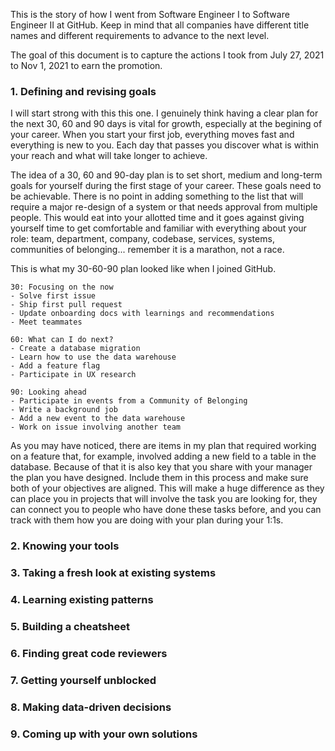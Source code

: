 This is the story of how I went from Software Engineer I to Software Engineer II at GitHub.
Keep in mind that all companies have different title names and different requirements to advance to the next level.

The goal of this document is to capture the actions I took from July 27, 2021 to Nov 1, 2021 to earn the promotion.

### 1. Defining and revising goals

I will start strong with this this one. I genuinely think having a clear plan for the next 30, 60 and 90 days is 
vital for growth, especially at the begining of your career. When you start your first job, everything moves 
fast and everything is new to you. Each day that passes you discover what is within your reach and what will 
take longer to achieve.

The idea of a 30, 60 and 90-day plan is to set short, medium and long-term goals for yourself during the first
stage of your career. These goals need to be achievable. There is no point in adding something to the list that 
will require a major re-design of a system or that needs approval from multiple people. This would eat into your
allotted time and it goes against giving yourself time to get comfortable and familiar with everything about your
role: team, department, company, codebase, services, systems, communities of belonging... remember it is a 
marathon, not a race.

This is what my 30-60-90 plan looked like when I joined GitHub.

```
30: Focusing on the now
- Solve first issue
- Ship first pull request
- Update onboarding docs with learnings and recommendations
- Meet teammates

60: What can I do next?
- Create a database migration
- Learn how to use the data warehouse
- Add a feature flag
- Participate in UX research

90: Looking ahead
- Participate in events from a Community of Belonging
- Write a background job
- Add a new event to the data warehouse
- Work on issue involving another team
```

As you may have noticed, there are items in my plan that required working on a feature that, for example, 
involved adding a new field to a table in the database. Because of that it is also key that you share with your
manager the plan you have designed. Include them in this process and make sure both of your objectives are
aligned. This will make a huge difference as they can place you in projects that will involve the task you
are looking for, they can connect you to people who have done these tasks before, and you can track with them
how you are doing with your plan during your 1:1s.

### 2. Knowing your tools

### 3. Taking a fresh look at existing systems

### 4. Learning existing patterns

### 5. Building a cheatsheet

### 6. Finding great code reviewers

### 7. Getting yourself unblocked

### 8. Making data-driven decisions

### 9. Coming up with your own solutions
